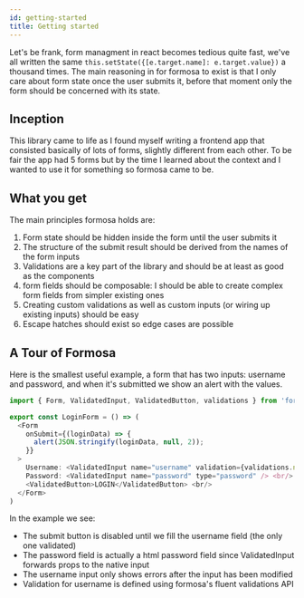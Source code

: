 ```yaml
---
id: getting-started
title: Getting started
---
```


Let's be frank, form managment in react becomes tedious quite fast, we've
all written the same `this.setState({[e.target.name]: e.target.value})` a
thousand times. The main reasoning in for formosa to exist is that I only
care about form state once the user submits it, before that moment only the
form should be concerned with its state.

## Inception

This library came to life as I found myself writing a frontend app that
consisted basically of lots of forms, slightly different from each other.
To be fair the app had 5 forms but by the time I learned about the context and I
wanted to use it for something so formosa came to be.

## What you get

The main principles formosa holds are:

1. Form state should be hidden inside the form until the user submits it
3. The structure of the submit result should be derived from the names of the
form inputs
2. Validations are a key part of the library and should be at least as good as
the components
5. form fields should be composable: I should be able to create complex form
fields from simpler existing ones
4. Creating custom validations as well as custom inputs (or wiring up existing
inputs) should be easy
6. Escape hatches should exist so edge cases are possible

## A Tour of Formosa

Here is the smallest useful example, a form that has two inputs: username and
password, and when it's submitted we show an alert with the values.

```js
import { Form, ValidatedInput, ValidatedButton, validations } from 'formosa';

export const LoginForm = () => (
  <Form
    onSubmit={(loginData) => {
      alert(JSON.stringify(loginData, null, 2));
    }}
  >
    Username: <ValidatedInput name="username" validation={validations.notEmpty} /> <br/>
    Password: <ValidatedInput name="password" type="password" /> <br/>
    <ValidatedButton>LOGIN</ValidatedButton> <br/>
  </Form>
)
```

In the example we see:

* The submit button is disabled until we fill the username field (the only one
validated)
* The password field is actually a html password field since ValidatedInput
forwards props to the native input
* The username input only shows errors after the input has been modified
* Validation for username is defined using formosa's fluent validations API

